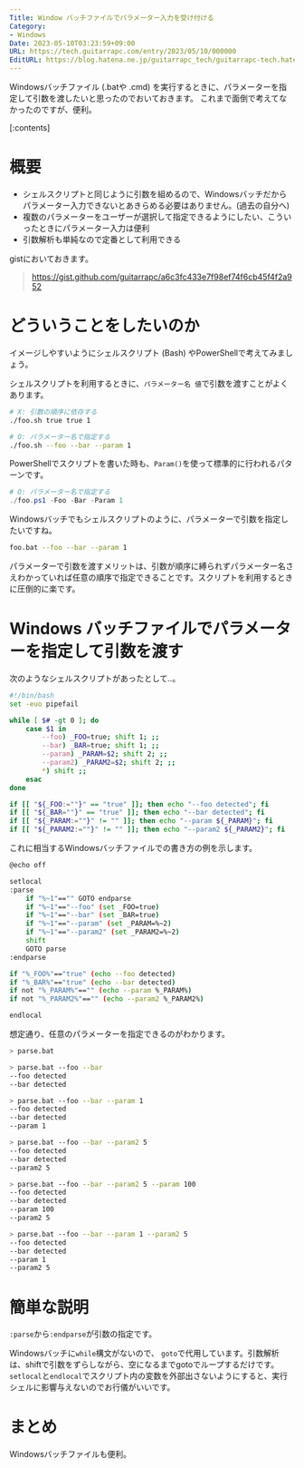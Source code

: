 ```yaml
---
Title: Window バッチファイルでパラメーター入力を受け付ける
Category:
- Windows
Date: 2023-05-10T03:23:59+09:00
URL: https://tech.guitarrapc.com/entry/2023/05/10/000000
EditURL: https://blog.hatena.ne.jp/guitarrapc_tech/guitarrapc-tech.hatenablog.com/atom/entry/4207575160647560076
---
```


Windowsバッチファイル (.batや .cmd) を実行するときに、パラメーターを指定して引数を渡したいと思ったのでおいておきます。
これまで面倒で考えてなかったのですが、便利。

[:contents]

# 概要

* シェルスクリプトと同じように引数を組めるので、Windowsバッチだからパラメーター入力できないとあきらめる必要はありません。(過去の自分へ)
* 複数のパラメーターをユーザーが選択して指定できるようにしたい、こういったときにパラメーター入力は便利
* 引数解析も単純なので定番として利用できる

gistにおいておきます。

> https://gist.github.com/guitarrapc/a6c3fc433e7f98ef74f6cb45f4f2a952

# どういうことをしたいのか

イメージしやすいようにシェルスクリプト (Bash) やPowerShellで考えてみましょう。

シェルスクリプトを利用するときに、`パラメーター名 値`で引数を渡すことがよくあります。

```sh
# X: 引数の順序に依存する
./foo.sh true true 1

# O: パラメーター名で指定する
./foo.sh --foo --bar --param 1
```

PowerShellでスクリプトを書いた時も、`Param()`を使って標準的に行われるパターンです。

```ps1
# O: パラメーター名で指定する
./foo.ps1 -Foo -Bar -Param 1
```

Windowsバッチでもシェルスクリプトのように、パラメーターで引数を指定したいですね。

```sh
foo.bat --foo --bar --param 1
```

パラメーターで引数を渡すメリットは、引数が順序に縛られずパラメーター名さえわかっていれば任意の順序で指定できることです。スクリプトを利用するときに圧倒的に楽です。

# Windows バッチファイルでパラメーターを指定して引数を渡す

次のようなシェルスクリプトがあったとして..。

```sh
#!/bin/bash
set -euo pipefail

while [ $# -gt 0 ]; do
    case $1 in
        --foo) _FOO=true; shift 1; ;;
        --bar) _BAR=true; shift 1; ;;
        --param) _PARAM=$2; shift 2; ;;
        --param2) _PARAM2=$2; shift 2; ;;
        *) shift ;;
    esac
done

if [[ "${_FOO:=""}" == "true" ]]; then echo "--foo detected"; fi
if [[ "${_BAR=""}" == "true" ]]; then echo "--bar detected"; fi
if [[ "${_PARAM:=""}" != "" ]]; then echo "--param ${_PARAM}"; fi
if [[ "${_PARAM2:=""}" != "" ]]; then echo "--param2 ${_PARAM2}"; fi
```

これに相当するWindowsバッチファイルでの書き方の例を示します。

```sh
@echo off

setlocal
:parse
    if "%~1"=="" GOTO endparse
    if "%~1"=="--foo" (set _FOO=true)
    if "%~1"=="--bar" (set _BAR=true)
    if "%~1"=="--param" (set _PARAM=%~2)
    if "%~1"=="--param2" (set _PARAM2=%~2)
    shift
    GOTO parse
:endparse

if "%_FOO%"=="true" (echo --foo detected)
if "%_BAR%"=="true" (echo --bar detected)
if not "%_PARAM%"=="" (echo --param %_PARAM%)
if not "%_PARAM2%"=="" (echo --param2 %_PARAM2%)

endlocal
```

想定通り、任意のパラメーターを指定できるのがわかります。

```sh
> parse.bat

> parse.bat --foo --bar
--foo detected
--bar detected

> parse.bat --foo --bar --param 1
--foo detected
--bar detected
--param 1

> parse.bat --foo --bar --param2 5
--foo detected
--bar detected
--param2 5

> parse.bat --foo --bar --param2 5 --param 100
--foo detected
--bar detected
--param 100
--param2 5

> parse.bat --foo --bar --param 1 --param2 5
--foo detected
--bar detected
--param 1
--param2 5
```

# 簡単な説明

`:parse`から`:endparse`が引数の指定です。

Windowsバッチに`while`構文がないので、 `goto`で代用しています。引数解析は、shiftで引数をずらしながら、空になるまでgotoでループするだけです。
`setlocal`と`endlocal`でスクリプト内の変数を外部出さないようにすると、実行シェルに影響与えないのでお行儀がいいです。

# まとめ

Windowsバッチファイルも便利。
